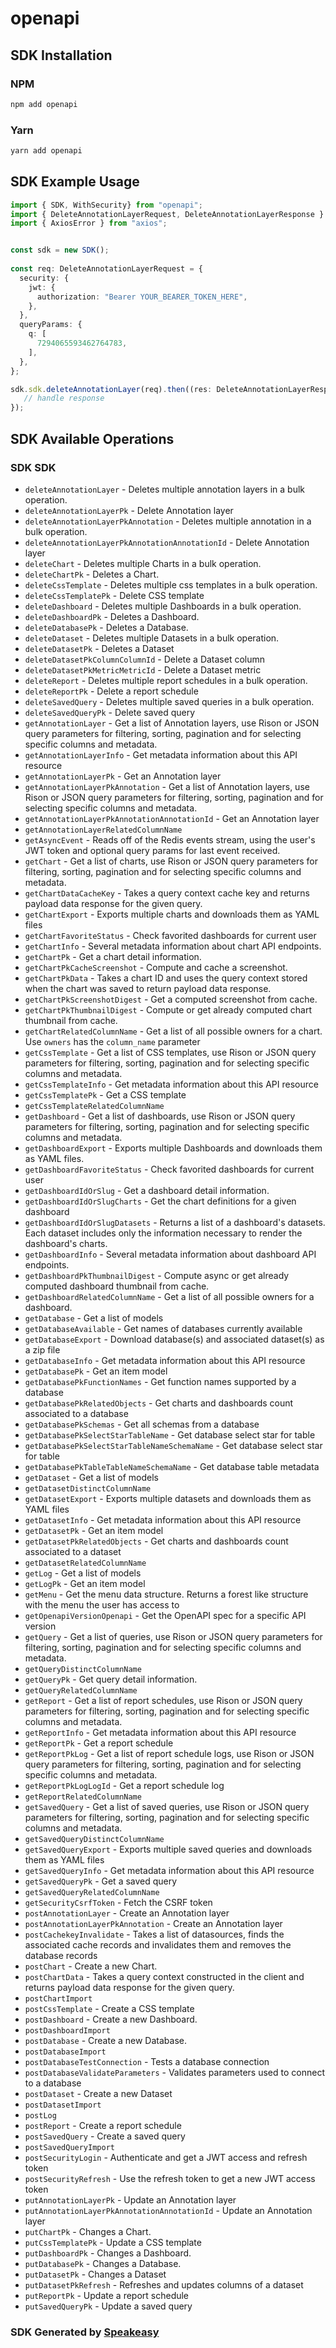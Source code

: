 # openapi

<!-- Start SDK Installation -->
## SDK Installation

### NPM

```bash
npm add openapi
```

### Yarn

```bash
yarn add openapi
```
<!-- End SDK Installation -->

<!-- Start SDK Example Usage -->
## SDK Example Usage

```typescript
import { SDK, WithSecurity} from "openapi";
import { DeleteAnnotationLayerRequest, DeleteAnnotationLayerResponse } from "openapi/src/sdk/models/operations";
import { AxiosError } from "axios";


const sdk = new SDK();
    
const req: DeleteAnnotationLayerRequest = {
  security: {
    jwt: {
      authorization: "Bearer YOUR_BEARER_TOKEN_HERE",
    },
  },
  queryParams: {
    q: [
      7294065593462764783,
    ],
  },
};

sdk.sdk.deleteAnnotationLayer(req).then((res: DeleteAnnotationLayerResponse | AxiosError) => {
   // handle response
});
```
<!-- End SDK Example Usage -->

<!-- Start SDK Available Operations -->
## SDK Available Operations

### SDK SDK

* `deleteAnnotationLayer` - Deletes multiple annotation layers in a bulk operation.
* `deleteAnnotationLayerPk` - Delete Annotation layer
* `deleteAnnotationLayerPkAnnotation` - Deletes multiple annotation in a bulk operation.
* `deleteAnnotationLayerPkAnnotationAnnotationId` - Delete Annotation layer
* `deleteChart` - Deletes multiple Charts in a bulk operation.
* `deleteChartPk` - Deletes a Chart.
* `deleteCssTemplate` - Deletes multiple css templates in a bulk operation.
* `deleteCssTemplatePk` - Delete CSS template
* `deleteDashboard` - Deletes multiple Dashboards in a bulk operation.
* `deleteDashboardPk` - Deletes a Dashboard.
* `deleteDatabasePk` - Deletes a Database.
* `deleteDataset` - Deletes multiple Datasets in a bulk operation.
* `deleteDatasetPk` - Deletes a Dataset
* `deleteDatasetPkColumnColumnId` - Delete a Dataset column
* `deleteDatasetPkMetricMetricId` - Delete a Dataset metric
* `deleteReport` - Deletes multiple report schedules in a bulk operation.
* `deleteReportPk` - Delete a report schedule
* `deleteSavedQuery` - Deletes multiple saved queries in a bulk operation.
* `deleteSavedQueryPk` - Delete saved query
* `getAnnotationLayer` - Get a list of Annotation layers, use Rison or JSON query parameters for filtering, sorting, pagination and for selecting specific columns and metadata.
* `getAnnotationLayerInfo` - Get metadata information about this API resource
* `getAnnotationLayerPk` - Get an Annotation layer
* `getAnnotationLayerPkAnnotation` - Get a list of Annotation layers, use Rison or JSON query parameters for filtering, sorting, pagination and for selecting specific columns and metadata.
* `getAnnotationLayerPkAnnotationAnnotationId` - Get an Annotation layer
* `getAnnotationLayerRelatedColumnName`
* `getAsyncEvent` - Reads off of the Redis events stream, using the user's JWT token and optional query params for last event received.
* `getChart` - Get a list of charts, use Rison or JSON query parameters for filtering, sorting, pagination and  for selecting specific columns and metadata.
* `getChartDataCacheKey` - Takes a query context cache key and returns payload data response for the given query.
* `getChartExport` - Exports multiple charts and downloads them as YAML files
* `getChartFavoriteStatus` - Check favorited dashboards for current user
* `getChartInfo` - Several metadata information about chart API endpoints.
* `getChartPk` - Get a chart detail information.
* `getChartPkCacheScreenshot` - Compute and cache a screenshot.
* `getChartPkData` - Takes a chart ID and uses the query context stored when the chart was saved to return payload data response.
* `getChartPkScreenshotDigest` - Get a computed screenshot from cache.
* `getChartPkThumbnailDigest` - Compute or get already computed chart thumbnail from cache.
* `getChartRelatedColumnName` - Get a list of all possible owners for a chart. Use `owners` has the `column_name` parameter
* `getCssTemplate` - Get a list of CSS templates, use Rison or JSON query parameters for filtering, sorting, pagination and for selecting specific columns and metadata.
* `getCssTemplateInfo` - Get metadata information about this API resource
* `getCssTemplatePk` - Get a CSS template
* `getCssTemplateRelatedColumnName`
* `getDashboard` - Get a list of dashboards, use Rison or JSON query parameters for filtering, sorting, pagination and  for selecting specific columns and metadata.
* `getDashboardExport` - Exports multiple Dashboards and downloads them as YAML files.
* `getDashboardFavoriteStatus` - Check favorited dashboards for current user
* `getDashboardIdOrSlug` - Get a dashboard detail information.
* `getDashboardIdOrSlugCharts` - Get the chart definitions for a given dashboard
* `getDashboardIdOrSlugDatasets` - Returns a list of a dashboard's datasets. Each dataset includes only the information necessary to render the dashboard's charts.
* `getDashboardInfo` - Several metadata information about dashboard API endpoints.
* `getDashboardPkThumbnailDigest` - Compute async or get already computed dashboard thumbnail from cache.
* `getDashboardRelatedColumnName` - Get a list of all possible owners for a dashboard.
* `getDatabase` - Get a list of models
* `getDatabaseAvailable` - Get names of databases currently available
* `getDatabaseExport` - Download database(s) and associated dataset(s) as a zip file
* `getDatabaseInfo` - Get metadata information about this API resource
* `getDatabasePk` - Get an item model
* `getDatabasePkFunctionNames` - Get function names supported by a database
* `getDatabasePkRelatedObjects` - Get charts and dashboards count associated to a database
* `getDatabasePkSchemas` - Get all schemas from a database
* `getDatabasePkSelectStarTableName` - Get database select star for table
* `getDatabasePkSelectStarTableNameSchemaName` - Get database select star for table
* `getDatabasePkTableTableNameSchemaName` - Get database table metadata
* `getDataset` - Get a list of models
* `getDatasetDistinctColumnName`
* `getDatasetExport` - Exports multiple datasets and downloads them as YAML files
* `getDatasetInfo` - Get metadata information about this API resource
* `getDatasetPk` - Get an item model
* `getDatasetPkRelatedObjects` - Get charts and dashboards count associated to a dataset
* `getDatasetRelatedColumnName`
* `getLog` - Get a list of models
* `getLogPk` - Get an item model
* `getMenu` - Get the menu data structure. Returns a forest like structure with the menu the user has access to
* `getOpenapiVersionOpenapi` - Get the OpenAPI spec for a specific API version
* `getQuery` - Get a list of queries, use Rison or JSON query parameters for filtering, sorting, pagination and  for selecting specific columns and metadata.
* `getQueryDistinctColumnName`
* `getQueryPk` - Get query detail information.
* `getQueryRelatedColumnName`
* `getReport` - Get a list of report schedules, use Rison or JSON query parameters for filtering, sorting, pagination and for selecting specific columns and metadata.
* `getReportInfo` - Get metadata information about this API resource
* `getReportPk` - Get a report schedule
* `getReportPkLog` - Get a list of report schedule logs, use Rison or JSON query parameters for filtering, sorting, pagination and for selecting specific columns and metadata.
* `getReportPkLogLogId` - Get a report schedule log
* `getReportRelatedColumnName`
* `getSavedQuery` - Get a list of saved queries, use Rison or JSON query parameters for filtering, sorting, pagination and for selecting specific columns and metadata.
* `getSavedQueryDistinctColumnName`
* `getSavedQueryExport` - Exports multiple saved queries and downloads them as YAML files
* `getSavedQueryInfo` - Get metadata information about this API resource
* `getSavedQueryPk` - Get a saved query
* `getSavedQueryRelatedColumnName`
* `getSecurityCsrfToken` - Fetch the CSRF token
* `postAnnotationLayer` - Create an Annotation layer
* `postAnnotationLayerPkAnnotation` - Create an Annotation layer
* `postCachekeyInvalidate` - Takes a list of datasources, finds the associated cache records and invalidates them and removes the database records
* `postChart` - Create a new Chart.
* `postChartData` - Takes a query context constructed in the client and returns payload data response for the given query.
* `postChartImport`
* `postCssTemplate` - Create a CSS template
* `postDashboard` - Create a new Dashboard.
* `postDashboardImport`
* `postDatabase` - Create a new Database.
* `postDatabaseImport`
* `postDatabaseTestConnection` - Tests a database connection
* `postDatabaseValidateParameters` - Validates parameters used to connect to a database
* `postDataset` - Create a new Dataset
* `postDatasetImport`
* `postLog`
* `postReport` - Create a report schedule
* `postSavedQuery` - Create a saved query
* `postSavedQueryImport`
* `postSecurityLogin` - Authenticate and get a JWT access and refresh token
* `postSecurityRefresh` - Use the refresh token to get a new JWT access token
* `putAnnotationLayerPk` - Update an Annotation layer
* `putAnnotationLayerPkAnnotationAnnotationId` - Update an Annotation layer
* `putChartPk` - Changes a Chart.
* `putCssTemplatePk` - Update a CSS template
* `putDashboardPk` - Changes a Dashboard.
* `putDatabasePk` - Changes a Database.
* `putDatasetPk` - Changes a Dataset
* `putDatasetPkRefresh` - Refreshes and updates columns of a dataset
* `putReportPk` - Update a report schedule
* `putSavedQueryPk` - Update a saved query

<!-- End SDK Available Operations -->

### SDK Generated by [Speakeasy](https://docs.speakeasyapi.dev/docs/using-speakeasy/client-sdks)
